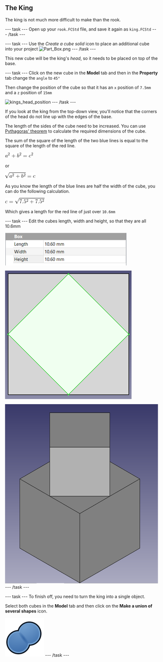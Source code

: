 ## The King

The king is not much more difficult to make than the rook.

--- task ---
Open up your `rook.FCStd` file, and save it again as `king.FCStd`
--- /task ---

--- task ---
Use the *Create a cube solid* icon to place an additional cube into your project
![Part_Box.png](images/Part_Box.png]) 
--- /task ---

This new cube will be the king's *head*, so it needs to be placed on top of the base.

--- task ---
Click on the new cube in the **Model** tab and then in the **Property** tab change the `angle` to `45°`

Then change the position of the cube so that it has an `x` position of `7.5mm` and a `z` position of `15mm`

![kings_head_position](images/kings_head_position.png)
--- /task ---

If you look at the king from the top-down view, you'll notice that the corners of the head do not line up with the edges of the base.

The length of the sides of the cube need to be increased. You can use [Pythagoras' theorem](https://en.wikipedia.org/wiki/Pythagorean_theorem) to calculate the required dimensions of the cube.

The sum of the square of the length of the two blue lines is equal to the square of the length of the red line.

![pythag_1](images/pythag_1.gif)

or

![pythag_2](images/pythag_2.gif)

As you know the length of the blue lines are half the width of the cube, you can do the following calculation.

![pythag_3](images/pythag_3.gif)

Which gives a length for the red line of just over `10.6mm`

--- task ---
Edit the cubes length, width and height, so that they are all 10.6mm

![king_head_size.png](images/king_head_size.png)

![kings_head_resize.png](images/kings_head_resize.png)

![king_complete.png](images/king_complete.png)
--- /task ---

--- task ---
To finish off, you need to turn the king into a single object.

Select both cubes in the **Model** tab and then click on the **Make a union of several shapes** icon.

![Part_Fuse](images/Part_Fuse.png)
--- /task ---

